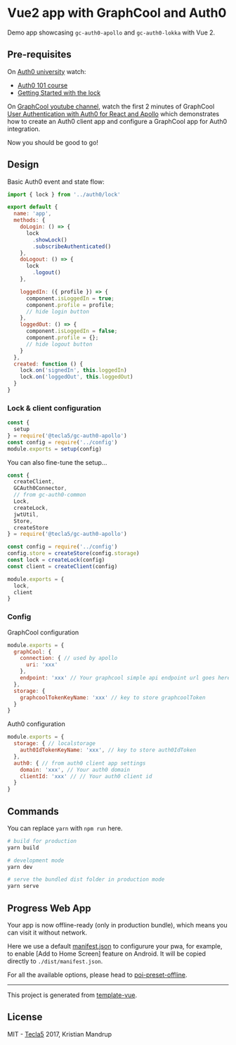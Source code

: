 # Vue2 app with GraphCool and Auth0

Demo app showcasing `gc-auth0-apollo` and `gc-auth0-lokka` with Vue 2.

## Pre-requisites

On [Auth0 university](https://auth0.com/university/) watch:

- [Auth0 101 course](https://auth0.com/university/2/auth0-101)
- [Getting Started with the lock](https://auth0.com/university/3/getting-started-with-the-lock)

On [GraphCool youtube channel](https://www.youtube.com/channel/UCptAHlN1gdwD89tFM3ENb6w), watch the first 2 minutes of GraphCool  [User Authentication with Auth0 for React and Apollo](https://www.youtube.com/watch?v=5uxq8Om-AZQ) which demonstrates how to create an Auth0 client app and configure a GraphCool app for Auth0 integration.

Now you should be good to go!

## Design

Basic Auth0 event and state flow:

```js
import { lock } from '../auth0/lock'

export default {
  name: 'app',
  methods: {
    doLogin: () => {
      lock
        .showLock()
        .subscribeAuthenticated()
    },
    doLogout: () => {
      lock
        .logout()
    },

    loggedIn: ({ profile }) => {
      component.isLoggedIn = true;
      component.profile = profile;
      // hide login button
    },
    loggedOut: () => {
      component.isLoggedIn = false;
      component.profile = {};
      // hide logout button
    }
  },
  created: function () {
    lock.on('signedIn', this.loggedIn)
    lock.on('loggedOut', this.loggedOut)
  }
}
```

### Lock & client configuration

```js
const {
  setup
} = require('@tecla5/gc-auth0-apollo')
const config = require('../config')
module.exports = setup(config)
```

You can also fine-tune the setup...

```js
const {
  createClient,
  GCAuth0Connector,
  // from gc-auth0-common
  Lock,
  createLock,
  jwtUtil,
  Store,
  createStore
} = require('@tecla5/gc-auth0-apollo')

const config = require('../config')
config.store = createStore(config.storage)
const lock = createLock(config)
const client = createClient(config)

module.exports = {
  lock,
  client
}
```

### Config

GraphCool configuration

```js
module.exports = {
  graphCool: {
    connection: { // used by apollo
      uri: 'xxx'
    },
    endpoint: 'xxx' // Your graphcool simple api endpoint url goes here
  },
  storage: {
    graphcoolTokenKeyName: 'xxx' // key to store graphcoolToken
  }
}
```

Auth0 configuration

```js
module.exports = {
  storage: { // localstorage
    auth0IdTokenKeyName: 'xxx', // key to store auth0IdToken
  },
  auth0: { // from auth0 client app settings
    domain: 'xxx', // Your auth0 domain
    clientId: 'xxx' // // Your auth0 client id
  }
}
```

## Commands

You can replace `yarn` with `npm run` here.

```bash
# build for production
yarn build

# development mode
yarn dev

# serve the bundled dist folder in production mode
yarn serve
```


## Progress Web App

Your app is now offline-ready (only in production bundle), which means you can visit it without network.

Here we use a default [manifest.json](./static/manifest.json) to configurure your pwa, for example, to enable [Add to Home Screen] feature on Android. It will be copied directly to `./dist/manifest.json`.


For all the available options, please head to [poi-preset-offline](https://github.com/egoist/poi/tree/master/packages/poi-preset-offline#api).

---

This project is generated from [template-vue](https://github.com/egoist/template-vue).

## License

MIT - [Tecla5](http://tecla5.com) 2017, Kristian Mandrup
